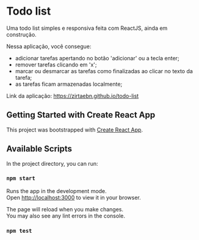 # Todo list

Uma todo list simples e responsiva feita com ReactJS, ainda em construção.

Nessa aplicação, você consegue:

- adicionar tarefas apertando no botão 'adicionar' ou a tecla enter;
- remover tarefas clicando em 'x';
- marcar ou desmarcar as tarefas como finalizadas ao clicar no texto da tarefa;
- as tarefas ficam armazenadas localmente;

Link da aplicação: https://zirtaebn.github.io/todo-list



## Getting Started with Create React App

This project was bootstrapped with [Create React App](https://github.com/facebook/create-react-app).

## Available Scripts

In the project directory, you can run:

### `npm start`

Runs the app in the development mode.\
Open [http://localhost:3000](http://localhost:3000) to view it in your browser.

The page will reload when you make changes.\
You may also see any lint errors in the console.

### `npm test`

